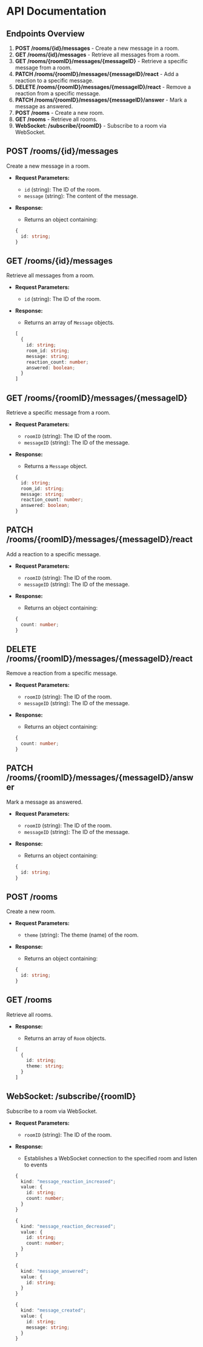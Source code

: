 # API Documentation

## Endpoints Overview

1. **POST /rooms/{id}/messages** - Create a new message in a room.
2. **GET /rooms/{id}/messages** - Retrieve all messages from a room.
3. **GET /rooms/{roomID}/messages/{messageID}** - Retrieve a specific message from a room.
4. **PATCH /rooms/{roomID}/messages/{messageID}/react** - Add a reaction to a specific message.
5. **DELETE /rooms/{roomID}/messages/{messageID}/react** - Remove a reaction from a specific message.
6. **PATCH /rooms/{roomID}/messages/{messageID}/answer** - Mark a message as answered.
7. **POST /rooms** - Create a new room.
8. **GET /rooms** - Retrieve all rooms.
9. **WebSocket: /subscribe/{roomID}** - Subscribe to a room via WebSocket.

## POST /rooms/{id}/messages

Create a new message in a room.

- **Request Parameters:**

  - `id` (string): The ID of the room.
  - `message` (string): The content of the message.

- **Response:**

  - Returns an object containing:

  ```typescript
  {
    id: string;
  }
  ```

## GET /rooms/{id}/messages

Retrieve all messages from a room.

- **Request Parameters:**

  - `id` (string): The ID of the room.

- **Response:**

  - Returns an array of `Message` objects.

  ```typescript
  [
    {
      id: string;
      room_id: string;
      message: string;
      reaction_count: number;
      answered: boolean;
    }
  ]
  ```

## GET /rooms/{roomID}/messages/{messageID}

Retrieve a specific message from a room.

- **Request Parameters:**

  - `roomID` (string): The ID of the room.
  - `messageID` (string): The ID of the message.

- **Response:**

  - Returns a `Message` object.

  ```typescript
  {
    id: string;
    room_id: string;
    message: string;
    reaction_count: number;
    answered: boolean;
  }
  ```

## PATCH /rooms/{roomID}/messages/{messageID}/react

Add a reaction to a specific message.

- **Request Parameters:**

  - `roomID` (string): The ID of the room.
  - `messageID` (string): The ID of the message.

- **Response:**

  - Returns an object containing:

  ```typescript
  {
    count: number;
  }
  ```

## DELETE /rooms/{roomID}/messages/{messageID}/react

Remove a reaction from a specific message.

- **Request Parameters:**

  - `roomID` (string): The ID of the room.
  - `messageID` (string): The ID of the message.

- **Response:**

  - Returns an object containing:

  ```typescript
  {
    count: number;
  }
  ```

## PATCH /rooms/{roomID}/messages/{messageID}/answer

Mark a message as answered.

- **Request Parameters:**

  - `roomID` (string): The ID of the room.
  - `messageID` (string): The ID of the message.

- **Response:**

  - Returns an object containing:

  ```typescript
  {
    id: string;
  }
  ```

## POST /rooms

Create a new room.

- **Request Parameters:**

  - `theme` (string): The theme (name) of the room.

- **Response:**

  - Returns an object containing:

  ```typescript
  {
    id: string;
  }
  ```

## GET /rooms

Retrieve all rooms.

- **Response:**

  - Returns an array of `Room` objects.

  ```typescript
  [
    {
      id: string;
      theme: string;
    }
  ]
  ```

## WebSocket: /subscribe/{roomID}

Subscribe to a room via WebSocket.

- **Request Parameters:**

  - `roomID` (string): The ID of the room.

- **Response:**

  - Establishes a WebSocket connection to the specified room and listen to events

  ```typescript
  {
    kind: "message_reaction_increased";
    value: {
      id: string;
      count: number;
    }
  }

  {
    kind: "message_reaction_decreased";
    value: {
      id: string;
      count: number;
    }
  }

  {
    kind: "message_answered";
    value: {
      id: string;
    }
  }

  {
    kind: "message_created";
    value: {
      id: string;
      message: string;
    }
  }
  ```
